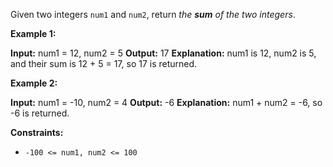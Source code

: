 
Given two integers `num1` and `num2`, return _the  **sum**  of the two integers_.

**Example 1:**

**Input:** num1 = 12, num2 = 5
**Output:** 17
**Explanation:** num1 is 12, num2 is 5, and their sum is 12 + 5 = 17, so 17 is returned.

**Example 2:**

**Input:** num1 = -10, num2 = 4
**Output:** -6
**Explanation:** num1 + num2 = -6, so -6 is returned.

**Constraints:**

-   `-100 <= num1, num2 <= 100`